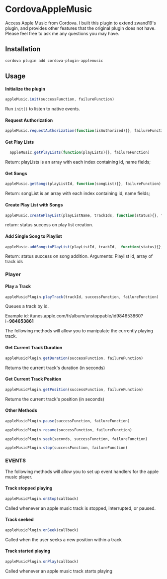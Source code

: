 # CordovaAppleMusic
Access Apple Music from Cordova. I built this plugin to extend zwand19's plugin, and provides other features that the original plugin does not have. Please feel free to ask me any questions you may have.

## Installation

```bash
cordova plugin add cordova-plugin-applemusic
```

## Usage

#### Initialize the plugin 
```js
appleMusic.init(successFunction, failureFunction)  
```
Run `init()` to listen to native events.

#### Request Authorization 
```js
appleMusic.requestAuthorization(function(isAuthorized){}, failureFunction) 
```

#### Get Play Lists 
```js
  appleMusic.getPlayLists(function(playLists){}, failureFunction) 
```  
Return: playLists is an array with each index containing id, name fields; 
   
#### Get Songs 
```js
appleMusic.getSongs(playListId, function(songList){}, failureFunction) 
```
Return: songList is an array with each index containing id, name fields; 
 
#### Create Play List with Songs
```js
appleMusic.createPlayList(playListName, trackIds, function(status){}, failureFunction) 
```
return: status success on play list creation. 
   
#### Add Single Song to Playlist 
```js
appleMusic.addSongstoPlayList(playListId, trackId,  function(status){}, failureFunction) 
```
Return: status success on song addition. 
Arguments: Playlist id, array of track ids 

### Player

#### Play a Track
```js
appleMusicPlugin.playTrack(trackId, successFunction, failureFunction)
```
Queues a track by id.

Example id: itunes.apple.com/fr/album/unstoppable/id984653860?i=<b>984653861</b>

The following methods will allow you to manipulate the currently playing track.

#### Get Current Track Duration
```js
appleMusicPlugin.getDuration(successFunction, failureFunction)
```
Returns the current track's duration (in seconds)

#### Get Current Track Position
```js
appleMusicPlugin.getPosition(successFunction, failureFunction)
```
Returns the current track's position (in seconds)

#### Other Methods
```js
appleMusicPlugin.pause(successFunction, failureFunction)

appleMusicPlugin.resume(successFunction, failureFunction)

appleMusicPlugin.seek(seconds, successFunction, failureFunction)

appleMusicPlugin.stop(successFunction, failureFunction)
```

### EVENTS

The following methods will allow you to set up event handlers for the apple music player.

#### Track stopped playing
```js
appleMusicPlugin.onStop(callback)
```
Called whenever an apple music track is stopped, interrupted, or paused.

#### Track seeked
```js
appleMusicPlugin.onSeek(callback)
```
Called when the user seeks a new position within a track

#### Track started playing
```js
appleMusicPlugin.onPlay(callback)
```
Called whenever an apple music track starts playing
